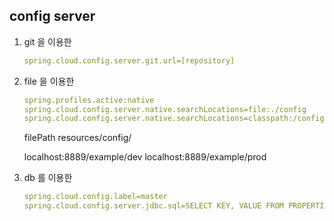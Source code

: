## config server

1. git 을 이용한
   ```yml
   spring.cloud.config.server.git.url=[repository]
   ```
2. file 을 이용한
   ```yml
   spring.profiles.active:native
   spring.cloud.config.server.native.searchLocations=file:./config
   spring.cloud.config.server.native.searchLocations=classpath:/config
   ```
   filePath
   resources/config/

   localhost:8889/example/dev
   localhost:8889/example/prod

3. db 를 이용한
   ```yml
   spring.cloud.config.label=master
   spring.cloud.config.server.jdbc.sql=SELECT KEY, VALUE FROM PROPERTIES WHERE APPLICATION=? and PROFILE=? and LABEL=?
   ```